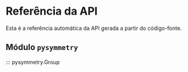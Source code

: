 # Referência da API

Esta é a referência automática da API gerada a partir do código-fonte.

## Módulo `pysymmetry`

::: pysymmetry.Group

<!-- ## Módulo `pde`

::: pysymmetry.pde.nGroup -->

